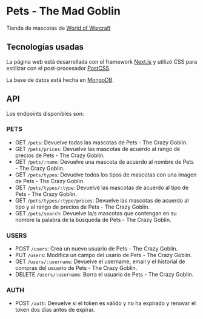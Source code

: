 # Pets - The Mad Goblin

Tienda de mascotas de [World of Warcraft](https://worldofwarcraft.blizzard.com/es-es/)

## Tecnologías usadas

La página web está desarrollada con el framework [Next.js](https://nextjs.org) y utilizó CSS para estilizar con el post-procesador [PostCSS](https://postcss.org).

La base de datos está hecha en [MongoDB](https://www.mongodb.com).

## API

Los endpoints disponibles son:

### PETS

- GET `/pets`: Devuelve todas las mascotas de Pets - The Crazy Goblin.
- GET `/pets/prices`: Devuelve las mascotas de acuerdo al rango de precios de Pets - The Crazy Goblin.
- GET `/pets/:name`: Devuelve una mascota de acuerdo al nombre de Pets - The Crazy Goblin.
- GET `/pets/types`: Devuelve todos los tipos de mascotas con una imagen de Pets - The Crazy Goblin.
- GET `/pets/types/:type`: Devuelve las mascotas de acuerdo al tipo de Pets - The Crazy Goblin.
- GET `/pets/types/:type/prices`: Devuelve las mascotas de acuerdo al tipo y al rango de precios de Pets - The Crazy Goblin.
- GET `/pets/search`: Devuelve la/s mascotas que contengan en su nombre la palabra de la búsqueda de Pets - The Crazy Goblin.

### USERS

- POST `/users`: Crea un nuevo usuario de Pets - The Crazy Goblin.
- PUT `/users`: Modifica un campo del usario de Pets - The Crazy Goblin.
- GET `/users/:username`: Devuelve el username, email y el historial de compras del usuario de Pets - The Crazy Goblin.
- DELETE `/users/:username`: Borra el usuario de Pets - The Crazy Goblin.

### AUTH

- POST `/auth`: Devuelve si el token es válido y no ha expirado y renovar el token dos días antes de expirar.
